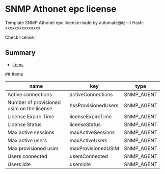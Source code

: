 # SNMP Athonet epc license
Template SNMP Athonet epc license made by automate@izi-it
Hash: xxxxxxxxxxxxxxx

Check license.
## Summary
* [items](#items)

<a name="items" />
## Items

| name | key | type |
| ------------- |------------- |------------- |
| Active connections | activeConnections | SNMP_AGENT |
| Number of provisioned usim on the license | hssProvisionedUsers | SNMP_AGENT |
| License Expire Time | licenseExpireTime | SNMP_AGENT |
| License Status | licenseStatus | SNMP_AGENT |
| Max active sessions | maxActiveSessions | SNMP_AGENT |
| Max active users | maxActiveUsers | SNMP_AGENT |
| Max provisioned usim | maxProvisionedUSIM | SNMP_AGENT |
| Users connected | usersConnected | SNMP_AGENT |
| Users idle | usersIdle | SNMP_AGENT |
